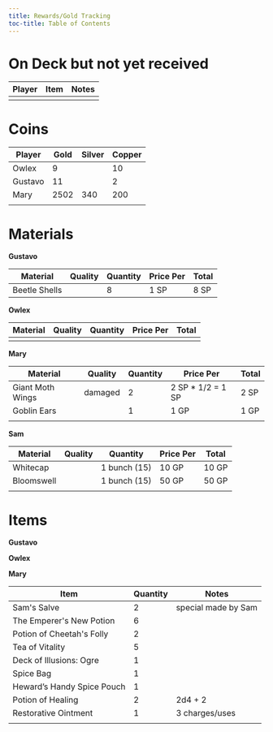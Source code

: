 ```yaml
---
title: Rewards/Gold Tracking
toc-title: Table of Contents
---
```


# On Deck but not yet received

| Player | Item | Notes |
|--------|------|-------|
|        |      |       |

# Coins

| Player  | Gold | Silver | Copper |
|---------|------|--------|--------|
| Owlex   | 9    |        | 10     |
| Gustavo | 11   |        | 2      |
| Mary    | 2502 | 340    | 200    |
|         |      |        |        |

# Materials

**Gustavo**

| Material      | Quality | Quantity | Price Per | Total |
|---------------|---------|----------|-----------|-------|
| Beetle Shells |         | 8        | 1 SP      | 8 SP  |


**Owlex**

| Material | Quality | Quantity | Price Per | Total |
|----------|---------|----------|-----------|-------|
|          |         |          |           |       |

**Mary**

| Material         | Quality | Quantity | Price Per         | Total |
|------------------|---------|----------|-------------------|-------|
| Giant Moth Wings | damaged | 2        | 2 SP * 1/2 = 1 SP | 2 SP  |
| Goblin Ears      |         | 1        | 1 GP              | 1 GP  |
|                  |         |          |                   |       |

**Sam**

| Material   | Quality | Quantity     | Price Per | Total |
|------------|---------|--------------|-----------|-------|
| Whitecap   |         | 1 bunch (15) | 10 GP     | 10 GP |
| Bloomswell |         | 1 bunch (15) | 50 GP     | 50 GP |
|            |         |              |           |       |

# Items

**Gustavo**

**Owlex**

**Mary**

| Item                       | Quantity | Notes               |
|----------------------------|----------|---------------------|
| Sam's Salve                | 2        | special made by Sam |
| The Emperer's New Potion   | 6        |                     |
| Potion of Cheetah's Folly  | 2        |                     |
| Tea of Vitality            | 5        |                     |
| Deck of Illusions: Ogre    | 1        |                     |
| Spice Bag                  | 1        |                     |
| Heward’s Handy Spice Pouch | 1        |                     |
| Potion of Healing          | 2        | 2d4 + 2             |
| Restorative Ointment       | 1        | 3 charges/uses      |
|                            |          |                     |
